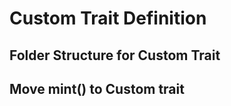 # Custom Trait Definition

## Folder Structure for Custom Trait

## Move mint() to Custom trait






